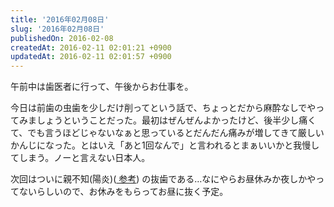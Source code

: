 ```yaml
---
title: '2016年02月08日'
slug: '2016年02月08日'
publishedOn: 2016-02-08
createdAt: 2016-02-11 02:01:21 +0900
updatedAt: 2016-02-11 02:01:57 +0900
---
```

午前中は歯医者に行って、午後からお仕事を。

今日は前歯の虫歯を少しだけ削ってという話で、ちょっとだから麻酔なしでやってみましょうということだった。最初はぜんぜんよかったけど、後半少し痛くて、でも言うほどじゃないなぁと思っているとだんだん痛みが増してきて厳しいかんじになった。とはいえ「あと1回なんで」と言われるとまぁいいかと我慢してしまう。ノーと言えない日本人。

次回はついに親不知(陽炎)(<a href="https://twitter.com/kenchan/status/692168773051256834"> 参考</a>) の抜歯である…なにやらお昼休みか夜しかやってないらしいので、お休みをもらってお昼に抜く予定。
